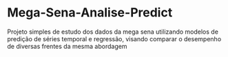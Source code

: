 # Mega-Sena-Analise-Predict
Projeto simples de estudo dos dados da mega sena utilizando modelos de predição de séries temporal e regressão, visando comparar o desempenho de diversas frentes da mesma abordagem
